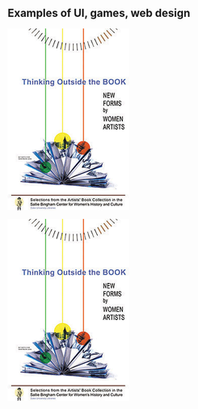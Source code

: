 ## Examples of UI, games, web design

![alt text][poster]

[poster]: poster-book.png "Poster"

![alt text][poster]

[poster2]: pposter-history.png "Poster"
